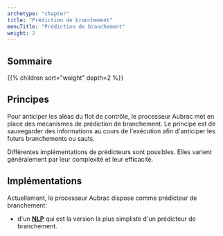 ```yaml
---
archetype: "chapter"
title: "Prédiction de branchement"
menuTitle: "Prédiction de branchement"
weight: 2
---
```



## Sommaire

{{% children sort="weight" depth=2 %}}

## Principes

Pour anticiper les aléas du flot de contrôle, le processeur Aubrac met en place des mécanismes de prédiction de branchement.
Le principe est de sauvegarder des informations au cours de l'exécution afin d'anticiper les futurs branchements ou sauts.

Différentes implémentations de prédicteurs sont possibles.
Elles varient généralement par leur complexité et leur efficacité.

## Implémentations

Actuellement, le processeur Aubrac dispose comme prédicteur de branchement:
- d'un [**NLP**](/doc/hw/cores/aubrac/pred/nlp/) qui est la version la plus simpliste d'un prédicteur de branchement.

